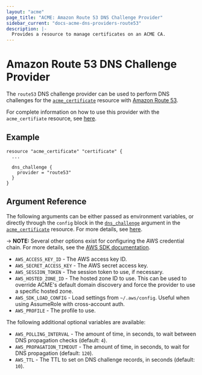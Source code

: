 ```yaml
---
layout: "acme"
page_title: "ACME: Amazon Route 53 DNS Challenge Provider"
sidebar_current: "docs-acme-dns-providers-route53"
description: |-
  Provides a resource to manage certificates on an ACME CA.
---
```


# Amazon Route 53 DNS Challenge Provider

The `route53` DNS challenge provider can be used to perform DNS challenges for
the [`acme_certificate`][resource-acme-certificate] resource with
[Amazon Route 53][provider-service-page].

[resource-acme-certificate]: /docs/providers/acme/r/certificate.html
[provider-service-page]: https://route53.microsoft.com/en-ca/

For complete information on how to use this provider with the `acme_certifiate`
resource, see [here][resource-acme-certificate-dns-challenges].

[resource-acme-certificate-dns-challenges]: /docs/providers/acme/r/certificate.html#using-dns-challenges

## Example

```hcl
resource "acme_certificate" "certificate" {
  ...

  dns_challenge {
    provider = "route53"
  }
}
```

## Argument Reference

The following arguments can be either passed as environment variables, or
directly through the `config` block in the
[`dns_challenge`][resource-acme-certificate-dns-challenge-arg] argument in the
[`acme_certificate`][resource-acme-certificate] resource. For more details, see
[here][resource-acme-certificate-dns-challenges].

-> **NOTE:** Several other options exist for configuring the AWS credential
chain. For more details, see the [AWS SDK documentation][aws-sdk-docs].

[resource-acme-certificate-dns-challenge-arg]: /docs/providers/acme/r/certificate.html#dns_challenge
[aws-sdk-docs]: https://docs.aws.amazon.com/sdk-for-go/v1/developer-guide/configuring-sdk.html

* `AWS_ACCESS_KEY_ID` - The AWS access key ID.
* `AWS_SECRET_ACCESS_KEY` - The AWS secret access key.
* `AWS_SESSION_TOKEN` - The session token to use, if necessary.
* `AWS_HOSTED_ZONE_ID` - The hosted zone ID to use. This can be used to
  override ACME's default domain discovery and force the provider to use a
  specific hosted zone.
* `AWS_SDK_LOAD_CONFIG` - Load settings from `~/.aws/config`. Useful
  when using AssumeRole with cross-account auth.
* `AWS_PROFILE` - The profile to use.

The following additional optional variables are available:

* `AWS_POLLING_INTERVAL` - The amount of time, in seconds, to wait between
  DNS propagation checks (default: `4`).
* `AWS_PROPAGATION_TIMEOUT` - The amount of time, in seconds, to wait for DNS
  propagation (default: `120`).
* `AWS_TTL` - The TTL to set on DNS challenge records, in seconds (default:
  `10`).
